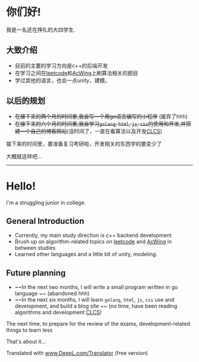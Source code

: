 # 你们好!

我是一名还在挣扎的大四学生.

## 大致介绍

* 目前的主要的学习方向是c++的后端开发
* 在学习之间在[leetcode](https://leetcode.com/)和[AcWing](https://www.acwing.com/)上刷算法相关的题目
* 学过其他的语言，也会一点unity，建模。

## 以后的规划

* ~~在接下来的两个月的时间里,我会写一个用go语言编写的小程序~~ (废弃了hhh)
* ~~在接下来的六个月的时间里,我会学习`golang`, `html`, `js`, `css`的使用和开发,并搭建一个自己的博客网站~~(没时间了，一直在看算法以及开发[CLCS](https://github.com/ghost-him/CLCS))

接下来的时间里，要准备复习考研啦，开发相关的东西学的要变少了

大概就这样吧…

---

# Hello!

I'm a struggling junior in college.

## General Introduction

* Currently, my main study direction is c++ backend development
* Brush up on algorithm-related topics on [leetcode](https://leetcode.com/) and [AcWing](https://www.acwing.com/) in between studies
* Learned other languages and a little bit of unity, modeling.

## Future planning

* ~~In the next two months, I will write a small program written in go language ~~ (abandoned hhh)
* ~~In the next six months, I will learn `golang`, `html`, `js`, `css` use and development, and build a blog site ~~ (no time, have been reading algorithms and development [CLCS](https://github.com/ghost-him/CLCS))

The next time, to prepare for the review of the exams, development-related things to learn less

That's about it...

Translated with www.DeepL.com/Translator (free version)
